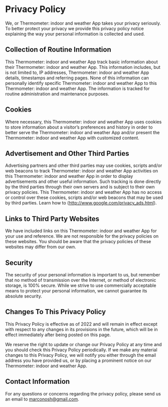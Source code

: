 # Privacy Policy

We, or Thermometer: indoor and weather App takes your privacy seriously. To better protect your privacy we provide this privacy policy notice explaining the way your personal information is collected and used.


## Collection of Routine Information

This Thermometer: indoor and weather App track basic information about their Thermometer: indoor and weather App. This information includes, but is not limited to, IP addresses, Thermometer: indoor and weather App details, timestamps and referring pages. None of this information can personally identify specific Thermometer: indoor and weather App to this Thermometer: indoor and weather App. The information is tracked for routine administration and maintenance purposes.


## Cookies

Where necessary, this Thermometer: indoor and weather App uses cookies to store information about a visitor’s preferences and history in order to better serve the Thermometer: indoor and weather App and/or present the Thermometer: indoor and weather App with customized content.


## Advertisement and Other Third Parties

Advertising partners and other third parties may use cookies, scripts and/or web beacons to track Thermometer: indoor and weather App activities on this Thermometer: indoor and weather App in order to display advertisements and other useful information. Such tracking is done directly by the third parties through their own servers and is subject to their own privacy policies. This Thermometer: indoor and weather App has no access or control over these cookies, scripts and/or web beacons that may be used by third parties. Learn how to (http://www.google.com/privacy_ads.html).


## Links to Third Party Websites

We have included links on this Thermometer: indoor and weather App for your use and reference. We are not responsible for the privacy policies on these websites. You should be aware that the privacy policies of these websites may differ from our own.


## Security

The security of your personal information is important to us, but remember that no method of transmission over the Internet, or method of electronic storage, is 100% secure. While we strive to use commercially acceptable means to protect your personal information, we cannot guarantee its absolute security.


## Changes To This Privacy Policy

This Privacy Policy is effective as of 2022 and will remain in effect except with respect to any changes in its provisions in the future, which will be in effect immediately after being posted on this page.

We reserve the right to update or change our Privacy Policy at any time and you should check this Privacy Policy periodically. If we make any material changes to this Privacy Policy, we will notify you either through the email address you have provided us, or by placing a prominent notice on our Thermometer: indoor and weather App.


## Contact Information

For any questions or concerns regarding the privacy policy, please send us an email to marconosh@gmail.com.
